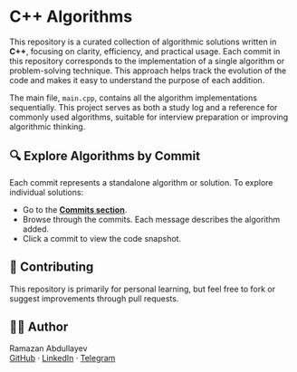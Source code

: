 
# C++ Algorithms

This repository is a curated collection of algorithmic solutions written in **C++**, focusing on clarity, efficiency, and practical usage. Each commit in this repository corresponds to the implementation of a single algorithm or problem-solving technique. This approach helps track the evolution of the code and makes it easy to understand the purpose of each addition.

The main file, `main.cpp`, contains all the algorithm implementations sequentially. This project serves as both a study log and a reference for commonly used algorithms, suitable for interview preparation or improving algorithmic thinking.

## 🔍 Explore Algorithms by Commit

Each commit represents a standalone algorithm or solution. To explore individual solutions:
- Go to the **[Commits section](https://github.com/IamAbdullayev/CPlusPlus_algorithms/commits/main)**.
- Browse through the commits. Each message describes the algorithm added.
- Click a commit to view the code snapshot.

## 🤝 Contributing
This repository is primarily for personal learning, but feel free to fork or suggest improvements through pull requests.

## 👨‍💻 Author

Ramazan Abdullayev  
[GitHub](https://github.com/IamAbdullayev) · [LinkedIn](https://www.linkedin.com/in/ramazanabdu11ayev) · [Telegram](https://t.me/iamabdullayev)
